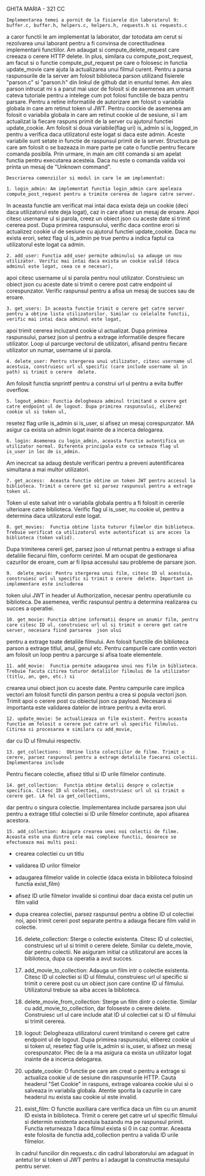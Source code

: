 GHITA MARIA - 321 CC

    Implementarea temei a pornit de la fisierele din laboratorul 9: buffer.c, buffer.h, helpers.c, helpers.h, requests.h si requests.c
a caror functii le am implementat la laborator, dar totodata am cerut si rezolvarea unui laborant pentru a fi convinsa de corectitudinea 
implementarii functiilor. Am adaugat si compute_delete_request care creeaza o cerere HTTP  delete.
In plus, similara cu compute_post_request, am facut si o functie compute_put_request pe care o folosesc in functia update_movie care ajuta la 
actualizarea unui filmul curent.
    Pentru a parsa raspunsurile de la server am folosit biblioteca parson utilizand fisierele "parson.c" si "parson.h" din linkul de github 
dat in enuntul temei. Am ales parson intrucat mi s a parut mai usor de folosit si de asemenea am urmarit cateva tutoriale pentru a intelege 
cum pot folosi functiile de baza pentru parsare.
    Pentru a retine informatiile de autorizare am folosit o variabila globala in care am retinut token ul JWT. Pentru coockie de asemenea am folosit 
o variabila globala in care am retinut cookie ul de sesiune, si l am actualizat la fiecare raspuns primit de la server cu ajutorul functiei update_cookie.
Am folosit si doua variabile(flag uri) is_admin si is_logged_in pentru a verifica daca utilizatorul este logat si daca este admin. Aceste variabile sunt setate 
in functie de raspunsul primit de la server.
    Structura pe care am folosit o se bazeaza in mare parte pe cate o functie pentru fiecare comanda posibila. Prin urmare, in main am citit comanda si am apelat
functia pentru executarea acesteia. Daca nu este o comanda valida voi printa un mesaj de "Unknown command". 

    Descrierea comenziilor si modul in care le am implementat:
    
    1. login_admin: Am implementat functia login_admin care apeleaza compute_post_request pentru a trimite cererea de logare catre server. 
In aceasta functie am verificat mai intai daca exista deja un cookie (deci daca utilizatorul este deja logat), caz in care afisez un mesaj de eroare.
Apoi citesc username ul si parola, creez un obiect json cu aceste date si trimit cererea post. Dupa primirea raspunsului, verific daca contine erori 
si actualizez cookie ul de sesiune cu ajutorul functiei update_cookie. Daca nu exista erori, setez flag ul is_admin pe true pentru a indica faptul ca 
utilizatorul este logat ca admin.
    
    2. add_user: Functia add_user permite adminului sa adauge un nou utilizator. Verific mai intai daca exista un cookie valid (daca adminul este logat, ceea ce e necesar),
apoi citesc username ul si parola pentru noul utilizator. Construiesc un obiect json cu aceste date si trimit o cerere post catre endpoint ul corespunzator.
Verific raspunsul pentru a afisa un mesaj de succes sau de eroare.
    
    3. get_users: In aceasta functie trimit o cerere get catre server pentru a obtine lista utilizatorilor. Similar cu celelalte functii, verific mai intai daca adminul este logat, 
apoi trimit cererea incluzand cookie ul actualizat. Dupa primirea raspunsului, parsez json ul pentru a extrage informatiile despre fiecare utilizator. 
Loop ul parcurge vectorul de utilizatori, afisand pentru fiecare utilizator un numar, username ul si parola.
    
    4. delete_user: Pentru stergerea unui utilizator, citesc username ul acestuia, construiesc url ul specific (care include username ul in path) si trimit o cerere  delete. 
Am folosit functia snprintf pentru a construi url ul pentru a evita buffer overflow.
    
    5. logout_admin: Functia delogheaza adminul trimitand o cerere get catre endpoint ul de logout. Dupa primirea raspunsului, eliberez cookie ul si token ul, 
resetez flag urile is_admin si is_user, si afisez un mesaj corespunzator. MA asigur ca exista un admin logat inainte de a incerca delogarea.
    
    6. login: Asemenea cu login_admin, aceasta functie autentifica un utilizator normal. Diferenta principala este ca seteaza flag ul is_user in loc de is_admin.
Am inecrcat sa adaug destule verificari pentru a preveni autentificarea simultana a mai multor utilizatori.
    
    7. get_access:  Aceasta functie obtine un token JWT pentru accesul la biblioteca. Trimit o cerere get si parsez raspunsul pentru a extrage token ul.
Token ul este salvat intr o variabila globala pentru a fi folosit in cererile ulterioare catre biblioteca. Verific flag ul is_user, nu cookie ul, pentru a determina daca
utilizatorul este logat.
    
    8. get_movies:  Functia obtine lista tuturor filmelor din biblioteca. Trebuie verificat ca utilizatorul este autentificat si are acces la biblioteca (token valid).
Dupa trimiterea cererii get, parsez json ul returnat pentru a extrage si afisa detaliile fiecarui film, conform cerintei. M am ocupat de gestionarea cazurilor de eroare,
cum ar fi lipsa accesului sau probleme de parsare json.
    
    9.  delete_movie: Pentru stergerea unui film, citesc ID ul acestuia, construiesc url ul specific si trimit o cerere  delete. Important in implementare este includerea 
token ului JWT in header ul Authorization, necesar pentru operatiunile cu biblioteca. De asemenea, verific raspunsul pentru a determina realizarea cu succes a operatiei.
    
    10. get_movie: Functia obtine informatii despre un anumir film, pentru care citesc ID ul, construiesc url ul si trimit o cerere get catre server, necesara fiind parsarea  json ului
pentru a extrage toate detaliile filmului. Am folosit functiile din biblioteca parson a extrage titlul, anul, genul etc. Pentru campurile care contin vectori am folosit un loop pentru
a parcurge si afisa toate elementele.

    11. add_movie:  Functia permite adaugarea unui nou film in biblioteca. Trebuie facuta citirea tuturor detaliilor filmului de la utilizator (titlu, an, gen, etc.) si 
crearea unui obiect json cu aceste date. Pentru campurile care implica vectori am folosit functii din parson pentru a crea si popula vectori json. 
Trimit apoi o cerere post cu obiectul json ca payload. Necesara si importanta este validarea datelor de intrare pentru a evita erori.
    
    12. update_movie: Se actualizeaza un film existent. Pentru aceasta functie am folosit o cerere put catre url ul specific filmului. Citirea si procesarea e similara cu add_movie, 
dar cu ID ul filmului respectiv.
    
    13. get_collections:  Obtine lista colectiilor de filme. Trimit o cerere, parsez raspunsul pentru a extrage detaliile fiecarei colectii. Implementarea include
Pentru fiecare colectie, afisez titlul si ID urile filmelor continute.
    
    14. get_collection:  Functia obtine detalii despre o colectie specifica. Citesc ID ul colectiei, construiesc url ul si trimit o cerere get. LA fel ca get_collections,
dar pentru o singura colectie. Implementarea include parsarea json ului pentru a extrage titlul colectiei si ID urile filmelor continute, apoi afisarea acestora.
    
    15. add_collection: Asigura crearea unei noi colectii de filme. Aceasta este una dintre cele mai complexe functii, deoarece se efectueaza mai multi pasi:
- crearea colectiei cu un titlu
- validarea ID urilor filmelor 
- adaugarea filmelor valide in colectie (daca exista in biblioteca folosind functia exist_film)
- afisez ID urile filmelor invalide si continui doar daca exista cel putin un film valid
- dupa crearea colectiei, parsez raspunsul pentru a obtine ID ul colectiei noi, apoi trimit cereri post separate pentru a adauga fiecare film valid in colectie.
    
    16.  delete_collection: Sterge o colectie existenta. Citesc ID ul colectiei, construiesc url ul si trimit o cerere delete. Similar cu  delete_movie, dar pentru 
colectii. Ne asiguram initial ca utilizatorul are acces la biblioteca, dupa ca operatia a avut succes.
    
    17. add_movie_to_collection: Adauga un film intr o colectie existenta. Citesc ID ul colectiei si ID ul filmului, construiesc url ul specific si trimit o cerere 
post cu un obiect json care contine ID ul filmului. Utilizatorul trebuie sa aiba acces la biblioteca.
    
    18.  delete_movie_from_collection: Sterge un film dintr o colectie. Similar cu add_movie_to_collection, dar foloseste o cerere delete. Construiesc url ul care 
include atat ID ul colectiei cat si ID ul filmului si trimit cererea.
    
    19. logout:  Delogheaza utilizatorul curent trimitand o cerere get catre endpoint ul de logout. Dupa primirea raspunsului, eliberez cookie ul si token ul,
resetez flag urile is_admin si is_user, si afisez un mesaj corespunzator. Plec de la a ma asigura ca exista un utilizator logat inainte de a incerca delogarea.
    
    20. update_cookie: O functie pe care am creat o pentru a extrage si actualiza cookie ul de sesiune din raspunsurile HTTP. Cauta headerul "Set Cookie" in raspuns,
extrage valoarea cookie ului si o salveaza in variabila globala. Atentie sporita la cazurile in care headerul nu exista sau cookie ul este invalid.
    
    21. exist_film: O functie auxiliara care verifica daca un film cu un anumit ID exista in biblioteca. Trimit o cerere get catre url ul specific filmului si determin
existenta acestuia bazandu ma pe raspunsul primit. Functia returneaza 1 daca filmul exista si 0 in caz contrar. Aceasta este folosita de functia add_collection 
pentru a valida ID urile filmelor.

    In cadrul funciilor din requests.c din cadrul laboratorului am adaguat in antetul lor si token ul JWT pentru a l adaugat la constructia mesajului pentru server.
 
    
